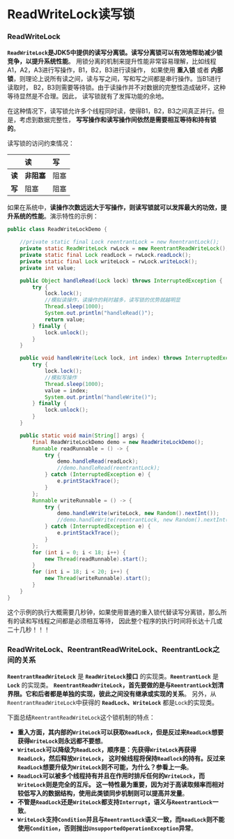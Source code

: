 ReadWriteLock读写锁
==========================================================
### ReadWriteLock
**`ReadWriteLock`是JDK5中提供的读写分离锁。读写分离锁可以有效地帮助减少锁竞争，以提升系统性能**。
用锁分离的机制来提升性能非常容易理解，比如线程A1，A2，A3进行写操作，B1，B2，B3进行读操作，
如果使用 **重入锁** 或者 **内部锁**，则理论上说所有读之间，读与写之间，写和写之间都是串行操作。当B1进行读取时，
B2，B3则需要等待锁。由于读操作并不对数据的完整性造成破坏，这种等待显然是不合理。因此，
读写锁就有了发挥功能的余地。

在这种情况下，读写锁允许多个线程同时读，使得B1，B2，B3之间真正并行。但是，考虑到数据完整性，
**写写操作和读写操作间依然是需要相互等待和持有锁的**。

读写锁的访问约束情况：

|  | 读 | 写 |
| :--- | :--- | :--- |
| **读** | **非阻塞** | 阻塞 |
| **写** | 阻塞 | 阻塞 |

如果在系统中，**读操作次数远远大于写操作，则读写锁就可以发挥最大的功效，提升系统的性能**。演示特性的示例：
```java
public class ReadWriteLockDemo {

    //private static final Lock reentrantLock = new ReentrantLock();
    private static ReadWriteLock rwLock = new ReentrantReadWriteLock();
    private static final Lock readLock = rwLock.readLock();
    private static final Lock writeLock = rwLock.writeLock();
    private int value;

    public Object handleRead(Lock lock) throws InterruptedException {
        try {
            lock.lock();
            //模拟读操作，读操作的耗时越多，读写锁的优势就越明显
            Thread.sleep(1000);
            System.out.println("handleRead()");
            return value;
        } finally {
            lock.unlock();
        }
    }

    public void handleWrite(Lock lock, int index) throws InterruptedException {
        try {
            lock.lock();
            //模拟写操作
            Thread.sleep(1000);
            value = index;
            System.out.println("handleWrite()");
        } finally {
            lock.unlock();
        }
    }

    public static void main(String[] args) {
        final ReadWriteLockDemo demo = new ReadWriteLockDemo();
        Runnable readRunnable = () -> {
            try {
                demo.handleRead(readLock);
                //demo.handleRead(reentrantLock);
            } catch (InterruptedException e) {
                e.printStackTrace();
            }
        };
        Runnable writeRunnable = () -> {
            try {
                demo.handleWrite(writeLock, new Random().nextInt());
                //demo.handleWrite(reentrantLock, new Random().nextInt());
            } catch (InterruptedException e) {
                e.printStackTrace();
            }
        };
        for (int i = 0; i < 18; i++) {
            new Thread(readRunnable).start();
        }
        for (int i = 18; i < 20; i++) {
            new Thread(writeRunnable).start();
        }
    }
}
```
这个示例的执行大概需要几秒钟，如果使用普通的重入锁代替读写分离锁，那么所有的读和写线程之间都是必须相互等待，
因此整个程序的执行时间将长达十几或二十几秒！！！

### ReadWriteLock、ReentrantReadWriteLock、ReentrantLock之间的关系
**`ReentrantReadWriteLock`** 是 **`ReadWriteLock`接口** 的实现类。**`ReentrantLock`** 是 **`Lock`** 的实现类。
**`ReentrantReadWriteLock`，首先要做的是与`ReentrantLock`划清界限。它和后者都是单独的实现，彼此之间没有继承或实现的关系**。
另外，从`ReentrantReadWriteLock`中获得的 **`ReadLock`、`WriteLock`** 都是`Lock`的实现类。

下面总结`ReentrantReadWriteLock`这个锁机制的特点：
+ **重入方面，其内部的`WriteLock`可以获取`ReadLock`，但是反过来`ReadLock`想要获得`WriteLock`则永远都不要想**。 
+ **`WriteLock`可以降级为`ReadLock`，顺序是：先获得`WriteLock`再获得`ReadLock`，然后释放`WriteLock`，
这时候线程将保持`Readlock`的持有。反过来`ReadLock`想要升级为`WriteLock`则不可能，为什么？参看上一条**。 
+ **`ReadLock`可以被多个线程持有并且在作用时排斥任何的`WriteLock`，而`WriteLock`则是完全的互斥。
这一特性最为重要，因为对于高读取频率而相对较低写入的数据结构，使用此类锁同步机制则可以提高并发量**。 
+ **不管是`ReadLock`还是`WriteLock`都支持`Interrupt`，语义与`ReentrantLock`一致**。 
+ **`WriteLock`支持`Condition`并且与`ReentrantLock`语义一致，而`ReadLock`则不能使用`Condition`，否则抛出`UnsupportedOperationException`异常**。 